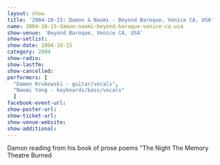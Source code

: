 ```yaml
---
layout: show
title: '2004-10-15: Damon & Naomi - Beyond Baroque, Venice CA, USA'
name: 2004-10-15-damon-naomi-beyond-baroque-venice-ca-usa
show-venue: 'Beyond Baroque, Venice CA, USA'
show-setlist: 
show-date: 2004-10-15
category: 2004
show-radio: 
show-lastfm: 
show-cancelled: 
performers: [
  "Damon Krukowski - guitar/vocals",
  "Naomi Yang - keyboards/bass/vocals"
  ]
facebook-event-url: 
show-poster-url: 
show-ticket-url: 
show-venue-website: 
show-additional: 
---
```


Damon reading from his book of prose poems "The Night The Memory Theatre Burned